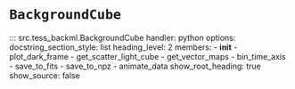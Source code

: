 # `BackgroundCube`

::: src.tess_backml.BackgroundCube
    handler: python
    options:
      docstring_section_style: list
      heading_level: 2
      members:
        - __init__
        - plot_dark_frame
        - get_scatter_light_cube
        - get_vector_maps
        - bin_time_axis
        - save_to_fits
        - save_to_npz
        - animate_data
      show_root_heading: true
      show_source: false